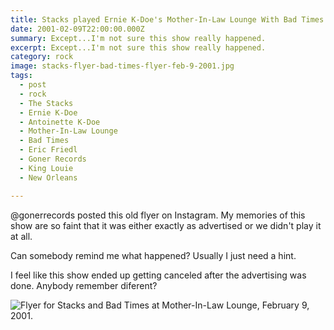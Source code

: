 ```yaml
---
title: Stacks played Ernie K-Doe's Mother-In-Law Lounge With Bad Times.
date: 2001-02-09T22:00:00.000Z
summary: Except...I'm not sure this show really happened.
excerpt: Except...I'm not sure this show really happened.
category: rock
image: stacks-flyer-bad-times-flyer-feb-9-2001.jpg
tags:
  - post 
  - rock
  - The Stacks
  - Ernie K-Doe
  - Antoinette K-Doe
  - Mother-In-Law Lounge
  - Bad Times
  - Eric Friedl
  - Goner Records
  - King Louie
  - New Orleans

---
```


@gonerrecords posted this old flyer on Instagram. My memories of this show are so faint that it was either exactly as advertised or we didn't play it at all. 

Can somebody remind me what happened? Usually I just need a hint.

I feel like this show ended up getting canceled after the advertising was done. Anybody remember diferent?

![Flyer for Stacks and Bad Times at Mother-In-Law Lounge, February 9, 2001.](static/images/stacks-flyer-bad-times-flyer-feb-9-2001.jpg)